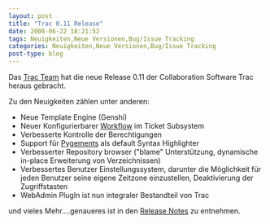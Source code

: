 ```yaml
---
layout: post
title: "Trac 0.11 Release"
date: 2008-06-22 18:21:52
tags: Neuigkeiten,Neue Versionen,Bug/Issue Tracking
categories: Neuigkeiten,Neue Versionen,Bug/Issue Tracking
post-type: blog
---
```

Das <a href="http://trac.edgewall.org/"  title="Trac Team">Trac Team</a> hat die neue Release 0.11 der Collaboration Software Trac heraus gebracht.

Zu den Neuigkeiten zählen unter anderen:

<ul>
<li>Neue Template Engine (Genshi)</li>
<li>Neuer Konfigurierbarer <a href="http://trac.edgewall.org/wiki/TracWorkflow"  title="Workflow">Workflow</a> im Ticket Subsystem</li>
<li>Verbesserte Kontrolle der Berechtigungen</li>
<li>Support für <a href="http://pygments.pocoo.org/"  title="pygments">Pygements</a> als default Syntax Highlighter</li>
<li>Verbesserter Repository browser ("blame" Unterstützung, dynamische in-place Erweiterung von Verzeichnissen)</li>
<li>Verbessertes Benutzer Einstellungssystem, darunter die Möglichkeit für jeden Benutzer seine eigene Zeitzone einzustellen, Deaktivierung der Zugriffstasten</li>
<li>WebAdmin PlugIn ist nun integraler Bestandteil von Trac</li>
</ul>

und vieles Mehr....genaueres ist in den <a href="http://trac.edgewall.org/wiki/TracDev/ReleaseNotes/0.11"  title="Release Notes">Release Notes</a> zu entnehmen.
